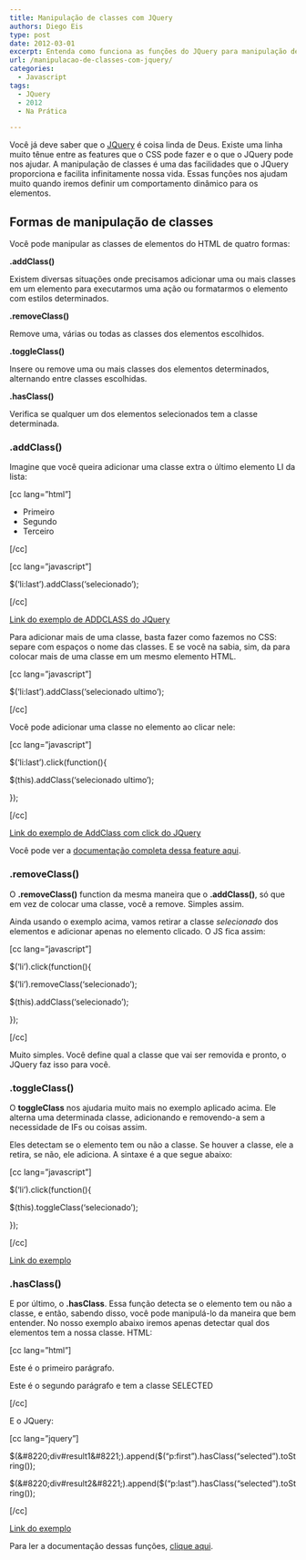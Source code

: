 ```yaml
---
title: Manipulação de classes com JQuery
authors: Diego Eis
type: post
date: 2012-03-01
excerpt: Entenda como funciona as funções do JQuery para manipulação de classes nos elementos do HTML.
url: /manipulacao-de-classes-com-jquery/
categories:
  - Javascript
tags:
  - JQuery
  - 2012
  - Na Prática

---
```

Você já deve saber que o [JQuery][1] é coisa linda de Deus. Existe uma linha muito tênue entre as features que o CSS pode fazer e o que o JQuery pode nos ajudar. A manipulação de classes é uma das facilidades que o JQuery proporciona e facilita infinitamente nossa vida. Essas funções nos ajudam muito quando iremos definir um comportamento dinâmico para os elementos.

## Formas de manipulação de classes

Você pode manipular as classes de elementos do HTML de quatro formas:

**.addClass()**
  
Existem diversas situações onde precisamos adicionar uma ou mais classes em um elemento para executarmos uma ação ou formatarmos o elemento com estilos determinados.

**.removeClass()**
  
Remove uma, várias ou todas as classes dos elementos escolhidos.

**.toggleClass()**
  
Insere ou remove uma ou mais classes dos elementos determinados, alternando entre classes escolhidas.

**.hasClass()**
  
Verifica se qualquer um dos elementos selecionados tem a classe determinada.

### .addClass()

Imagine que você queira adicionar uma classe extra o último elemento LI da lista:

[cc lang=&#8221;html&#8221;]

  * Primeiro
  * Segundo
  * Terceiro

[/cc]

[cc lang=&#8221;javascript&#8221;]
  
$(&#8216;li:last&#8217;).addClass(&#8216;selecionado&#8217;);
  
[/cc]


  
[Link do exemplo de ADDCLASS do JQuery][2]

Para adicionar mais de uma classe, basta fazer como fazemos no CSS: separe com espaços o nome das classes. E se você na sabia, sim, da para colocar mais de uma classe em um mesmo elemento HTML.

[cc lang=&#8221;javascript&#8221;]
  
$(&#8216;li:last&#8217;).addClass(&#8216;selecionado ultimo&#8217;);
  
[/cc]

Você pode adicionar uma classe no elemento ao clicar nele:

[cc lang=&#8221;javascript&#8221;]
  
$(&#8216;li:last&#8217;).click(function(){
      
$(this).addClass(&#8216;selecionado ultimo&#8217;);
  
});
  
[/cc]


  
[Link do exemplo de AddClass com click do JQuery][3]

Você pode ver a [documentação completa dessa feature aqui][4].

### .removeClass()

O **.removeClass()** function da mesma maneira que o **.addClass()**, só que em vez de colocar uma classe, você a remove. Simples assim.

Ainda usando o exemplo acima, vamos retirar a classe _selecionado_ dos elementos e adicionar apenas no elemento clicado. O JS fica assim:

[cc lang=&#8221;javascript&#8221;]
  
$(&#8216;li&#8217;).click(function(){
      
$(&#8216;li&#8217;).removeClass(&#8216;selecionado&#8217;);
      
$(this).addClass(&#8216;selecionado&#8217;);
  
});
  
[/cc]



Muito simples. Você define qual a classe que vai ser removida e pronto, o JQuery faz isso para você.

### .toggleClass()

O **toggleClass** nos ajudaria muito mais no exemplo aplicado acima. Ele alterna uma determinada classe, adicionando e removendo-a sem a necessidade de IFs ou coisas assim.
  
Eles detectam se o elemento tem ou não a classe. Se houver a classe, ele a retira, se não, ele adiciona. A sintaxe é a que segue abaixo:

[cc lang=&#8221;javascript&#8221;]
  
$(&#8216;li&#8217;).click(function(){
      
$(this).toggleClass(&#8216;selecionado&#8217;);
  
});
  
[/cc]


  
[Link do exemplo][5]

### .hasClass()

E por último, o **.hasClass**. Essa função detecta se o elemento tem ou não a classe, e então, sabendo disso, você pode manipulá-lo da maneira que bem entender. No nosso exemplo abaixo iremos apenas detectar qual dos elementos tem a nossa classe. HTML:

[cc lang=&#8221;html&#8221;]

Este é o primeiro parágrafo.

<p class="selected">
  Este é o segundo parágrafo e tem a classe SELECTED
</p>

[/cc]

E o JQuery:

[cc lang=&#8221;jquery&#8221;]
  
$(&#8220;div#result1&#8221;).append($(&#8220;p:first&#8221;).hasClass(&#8220;selected&#8221;).toString());
  
$(&#8220;div#result2&#8221;).append($(&#8220;p:last&#8221;).hasClass(&#8220;selected&#8221;).toString());
  
[/cc]


  
[Link do exemplo][6]

Para ler a documentação dessas funções, [clique aqui][7].

 [1]: https://jquery.com
 [2]: https://jsfiddle.net/tableless/35DJy/
 [3]: https://jsfiddle.net/tableless/JakZ8/
 [4]: https://api.jquery.com/addClass/
 [5]: https://jsfiddle.net/tableless/s76Xc/2/
 [6]: https://jsfiddle.net/tableless/FcTm7/10/
 [7]: https://api.jquery.com/category/manipulation/class-attribute/